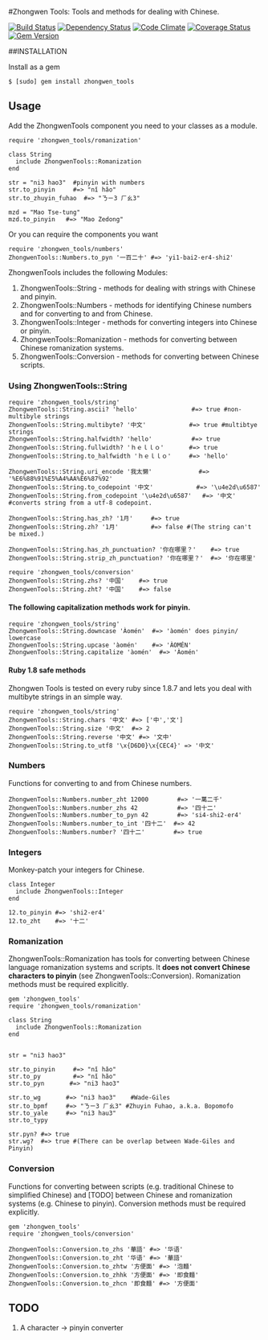 #Zhongwen Tools:
Tools and methods for dealing with Chinese.

[![Build
Status](https://travis-ci.org/stevendaniels/zhongwen_tools.png?branch=master)](https://travis-ci.org/stevendaniels/zhongwen_tools) [![Dependency Status](https://gemnasium.com/stevendaniels/zhongwen_tools.png)](https://gemnasium.com/stevendaniels/zhongwen_tools) [![Code Climate](https://codeclimate.com/github/stevendaniels/zhongwen_tools.png)](https://codeclimate.com/github/stevendaniels/zhongwen_tools) [![Coverage Status](https://coveralls.io/repos/stevendaniels/zhongwen_tools/badge.png)](https://coveralls.io/r/stevendaniels/zhongwen_tools)
[![Gem Version](https://badge.fury.io/rb/zhongwen_tools.png)](http://badge.fury.io/rb/zhongwen_tools)

##INSTALLATION

Install as a gem

    $ [sudo] gem install zhongwen_tools

## Usage

Add the ZhongwenTools component you need to your classes as a module.

    require 'zhongwen_tools/romanization'

    class String
      include ZhongwenTools::Romanization
    end

    str = "ni3 hao3"  #pinyin with numbers
    str.to_pinyin     #=> "nǐ hǎo"
    str.to_zhuyin_fuhao  #=> "ㄋㄧ3 ㄏㄠ3"

    mzd = "Mao Tse-tung"
    mzd.to_pinyin   #=> "Mao Zedong"

Or you can require the components you want

    require 'zhongwen_tools/numbers'
    ZhongwenTools::Numbers.to_pyn '一百二十' #=> 'yi1-bai2-er4-shi2'

ZhongwenTools includes the following Modules:

1. ZhongwenTools::String - methods for dealing with strings with Chinese and pinyin.
2. ZhongwenTools::Numbers - methods for identifying Chinese numbers and for converting to and from Chinese.
3. ZhongwenTools::Integer - methods for converting integers into Chinese or pinyin.
4. ZhongwenTools::Romanization - methods for converting between Chinese romanization systems.
5. ZhongwenTools::Conversion - methods for converting between Chinese scripts.


### Using ZhongwenTools::String
    require 'zhongwen_tools/string'
    ZhongwenTools::String.ascii? 'hello'               #=> true #non-multibyle strings
    ZhongwenTools::String.multibyte? '中文'            #=> true #multibtye strings
    ZhongwenTools::String.halfwidth? 'hello'           #=> true
    ZhongwenTools::String.fullwidth? 'ｈｅｌｌｏ'       #=> true
    ZhongwenTools::String.to_halfwidth 'ｈｅｌｌｏ'     #=> 'hello'

    ZhongwenTools::String.uri_encode '我太懒'             #=> '%E6%88%91%E5%A4%AA%E6%87%92'
    ZhongwenTools::String.to_codepoint '中文'            #=> '\u4e2d\u6587'
    ZhongwenTools::String.from_codepoint '\u4e2d\u6587'   #=> '中文' #converts string from a utf-8 codepoint.

    ZhongwenTools::String.has_zh? '1月'     #=> true
    ZhongwenTools::String.zh? '1月'         #=> false #(The string can't be mixed.)

    ZhongwenTools::String.has_zh_punctuation? '你在哪里？'    #=> true
    ZhongwenTools::String.strip_zh_punctuation? '你在哪里？'  #=> '你在哪里'

    require 'zhongwen_tools/conversion'
    ZhongwenTools::String.zhs? '中国'    #=> true
    ZhongwenTools::String.zht? '中国'    #=> false


#### The following capitalization methods work for pinyin.
    require 'zhongwen_tools/string'
    ZhongwenTools::String.downcase 'Àomén'  #=> 'àomén' does pinyin/ lowercase
    ZhongwenTools::String.upcase 'àomén'    #=> 'ÀOMÉN'
    ZhongwenTools::String.capitalize 'àomén'  #=> 'Àomén'

#### Ruby 1.8 safe methods
Zhongwen Tools is tested on every ruby since 1.8.7 and lets you deal
with multibyte strings in an simple way.

    require 'zhongwen_tools/string'
    ZhongwenTools::String.chars '中文' #=> ['中','文']
    ZhongwenTools::String.size '中文'  #=> 2
    ZhongwenTools::String.reverse '中文' #=> '文中'
    ZhongwenTools::String.to_utf8 '\x{D6D0}\x{CEC4}' => '中文'


### Numbers
Functions for converting to and from Chinese numbers.

    ZhongwenTools::Numbers.number_zht 12000        #=> '一萬二千'
    ZhongwenTools::Numbers.number_zhs 42           #=> '四十二'
    ZhongwenTools::Numbers.number_to_pyn 42        #=> 'si4-shi2-er4'
    ZhongwenTools::Numbers.number_to_int '四十二'  #=> 42
    ZhongwenTools::Numbers.number? '四十二'        #=> true

### Integers
Monkey-patch your integers for Chinese.

    class Integer
      include ZhongwenTools::Integer
    end

    12.to_pinyin #=> 'shi2-er4'
    12.to_zht    #=> '十二'


### Romanization
ZhongwenTools::Romanization has tools for converting between Chinese language romanization systems and
scripts. It **does not convert Chinese characters to pinyin** (see ZhongwenTools::Conversion). Romanization methods must be required explicitly.

    gem 'zhongwen_tools'
    require 'zhongwen_tools/romanization'

    class String
      include ZhongwenTools::Romanization
    end


    str = "ni3 hao3"

    str.to_pinyin     #=> "nǐ hǎo"
    str.to_py         #=> "nǐ hǎo"
    str.to_pyn       #=> "ni3 hao3"

    str.to_wg       #=> "ni3 hao3"    #Wade-Giles
    str.to_bpmf     #=> "ㄋㄧ3 ㄏㄠ3" #Zhuyin Fuhao, a.k.a. Bopomofo
    str.to_yale     #=> "ni3 hau3"
    str.to_typy

    str.pyn? #=> true
    str.wg?  #=> true #(There can be overlap between Wade-Giles and Pinyin)

### Conversion
Functions for converting between scripts (e.g. traditional Chinese to
simplified Chinese) and [TODO] between Chinese and romanization systems (e.g.
Chinese to pinyin).
Conversion methods must be required explicitly.

    gem 'zhongwen_tools'
    require 'zhongwen_tools/conversion'

    ZhongwenTools::Conversion.to_zhs '華語' #=> '华语'
    ZhongwenTools::Conversion.to_zht '华语' #=> '華語'
    ZhongwenTools::Conversion.to_zhtw '方便面' #=> '泡麵'
    ZhongwenTools::Conversion.to_zhhk '方便面' #=> '即食麵'
    ZhongwenTools::Conversion.to_zhcn '即食麵' #=> '方便面'


## TODO
1. A character -> pinyin converter
